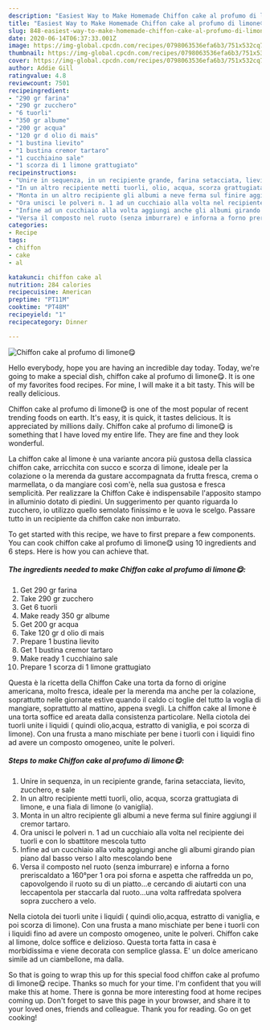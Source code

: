 ```yaml
---
description: "Easiest Way to Make Homemade Chiffon cake al profumo di limone😋"
title: "Easiest Way to Make Homemade Chiffon cake al profumo di limone😋"
slug: 848-easiest-way-to-make-homemade-chiffon-cake-al-profumo-di-limone
date: 2020-06-14T06:37:33.001Z
image: https://img-global.cpcdn.com/recipes/0798063536efa6b3/751x532cq70/chiffon-cake-al-profumo-di-limone😋-recipe-main-photo.jpg
thumbnail: https://img-global.cpcdn.com/recipes/0798063536efa6b3/751x532cq70/chiffon-cake-al-profumo-di-limone😋-recipe-main-photo.jpg
cover: https://img-global.cpcdn.com/recipes/0798063536efa6b3/751x532cq70/chiffon-cake-al-profumo-di-limone😋-recipe-main-photo.jpg
author: Addie Gill
ratingvalue: 4.8
reviewcount: 7501
recipeingredient:
- "290 gr farina"
- "290 gr zucchero"
- "6 tuorli"
- "350 gr albume"
- "200 gr acqua"
- "120 gr d olio di mais"
- "1 bustina lievito"
- "1 bustina cremor tartaro"
- "1 cucchiaino sale"
- "1 scorza di 1 limone grattugiato"
recipeinstructions:
- "Unire in sequenza, in un recipiente grande, farina setacciata, lievito, zucchero, e sale"
- "In un altro recipiente metti tuorli, olio, acqua, scorza grattugiata di limone, e una fiala di limone (o vaniglia)."
- "Monta in un altro recipiente gli albumi a neve ferma sul finire aggiungi il cremor tartaro."
- "Ora unisci le polveri n. 1 ad un cucchiaio alla volta nel recipiente dei tuorli e con lo sbattitore mescola tutto"
- "Infine ad un cucchiaio alla volta aggiungi anche gli albumi girando pian piano dal basso verso l alto mescolando bene"
- "Versa il composto nel ruoto (senza imburrare) e inforna a forno preriscaldato a 160°per 1 ora poi sforna e aspetta che raffredda un po, capovolgendo il ruoto su di un piatto...e cercando di aiutarti con una leccapentola per staccarla dal ruoto...una volta raffredata spolvera sopra zucchero a velo."
categories:
- Recipe
tags:
- chiffon
- cake
- al

katakunci: chiffon cake al 
nutrition: 284 calories
recipecuisine: American
preptime: "PT11M"
cooktime: "PT48M"
recipeyield: "1"
recipecategory: Dinner

---
```



![Chiffon cake al profumo di limone😋](https://img-global.cpcdn.com/recipes/0798063536efa6b3/751x532cq70/chiffon-cake-al-profumo-di-limone😋-recipe-main-photo.jpg)

Hello everybody, hope you are having an incredible day today. Today, we're going to make a special dish, chiffon cake al profumo di limone😋. It is one of my favorites food recipes. For mine, I will make it a bit tasty. This will be really delicious.

Chiffon cake al profumo di limone😋 is one of the most popular of recent trending foods on earth. It's easy, it is quick, it tastes delicious. It is appreciated by millions daily. Chiffon cake al profumo di limone😋 is something that I have loved my entire life. They are fine and they look wonderful.

La chiffon cake al limone è una variante ancora più gustosa della classica chiffon cake, arricchita con succo e scorza di limone, ideale per la colazione o la merenda da gustare accompagnata da frutta fresca, crema o marmellata, o da mangiare così com&#39;è, nella sua gustosa e fresca semplicità. Per realizzare la Chiffon Cake è indispensabile l&#39;apposito stampo in alluminio dotato di piedini. Un suggerimento per quanto riguarda lo zucchero, io utilizzo quello semolato finissimo e le uova le scelgo. Passare tutto in un recipiente da chiffon cake non imburrato.


To get started with this recipe, we have to first prepare a few components. You can cook chiffon cake al profumo di limone😋 using 10 ingredients and 6 steps. Here is how you can achieve that.

<!--inarticleads1-->

##### The ingredients needed to make Chiffon cake al profumo di limone😋:

1. Get 290 gr farina
1. Take 290 gr zucchero
1. Get 6 tuorli
1. Make ready 350 gr albume
1. Get 200 gr acqua
1. Take 120 gr d olio di mais
1. Prepare 1 bustina lievito
1. Get 1 bustina cremor tartaro
1. Make ready 1 cucchiaino sale
1. Prepare 1 scorza di 1 limone grattugiato


Questa è la ricetta della Chiffon Cake una torta da forno di origine americana, molto fresca, ideale per la merenda ma anche per la colazione, soprattutto nelle giornate estive quando il caldo ci toglie del tutto la voglia di mangiare, soprattutto al mattino, appena svegli. La chiffon cake al limone è una torta soffice ed areata dalla consistenza particolare. Nella ciotola dei tuorli unite i liquidi ( quindi olio,acqua, estratto di vaniglia, e poi scorza di limone). Con una frusta a mano mischiate per bene i tuorli con i liquidi fino ad avere un composto omogeneo, unite le polveri. 

<!--inarticleads2-->

##### Steps to make Chiffon cake al profumo di limone😋:

1. Unire in sequenza, in un recipiente grande, farina setacciata, lievito, zucchero, e sale
1. In un altro recipiente metti tuorli, olio, acqua, scorza grattugiata di limone, e una fiala di limone (o vaniglia).
1. Monta in un altro recipiente gli albumi a neve ferma sul finire aggiungi il cremor tartaro.
1. Ora unisci le polveri n. 1 ad un cucchiaio alla volta nel recipiente dei tuorli e con lo sbattitore mescola tutto
1. Infine ad un cucchiaio alla volta aggiungi anche gli albumi girando pian piano dal basso verso l alto mescolando bene
1. Versa il composto nel ruoto (senza imburrare) e inforna a forno preriscaldato a 160°per 1 ora poi sforna e aspetta che raffredda un po, capovolgendo il ruoto su di un piatto...e cercando di aiutarti con una leccapentola per staccarla dal ruoto...una volta raffredata spolvera sopra zucchero a velo.


Nella ciotola dei tuorli unite i liquidi ( quindi olio,acqua, estratto di vaniglia, e poi scorza di limone). Con una frusta a mano mischiate per bene i tuorli con i liquidi fino ad avere un composto omogeneo, unite le polveri. Chiffon cake al limone, dolce soffice e delizioso. Questa torta fatta in casa è morbidissima e viene decorata con semplice glassa. E&#39; un dolce americano simile ad un ciambellone, ma dalla. 

So that is going to wrap this up for this special food chiffon cake al profumo di limone😋 recipe. Thanks so much for your time. I'm confident that you will make this at home. There is gonna be more interesting food at home recipes coming up. Don't forget to save this page in your browser, and share it to your loved ones, friends and colleague. Thank you for reading. Go on get cooking!
